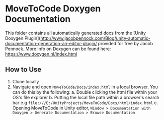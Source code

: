 # MoveToCode Doxygen Documentation

This folder contains all automatically generated docs from the [Unity Doxygen Plugin](http://www.jacobpennock.com/Blog/unity-automatic-documentation-generation-an-editor-plugin/ provided for free by Jacob Pennock. More info on Doxygen can be found here: https://www.doxygen.nl/index.html

## How to Use
1. Clone locally
2. Navigate and open `MoveToCode/Docs/index.html` in a local browser. You can do this by the following:
  a. Double clicking the html file within your OS's file explorer
  b. Putting the local file path within a browser's search bar e.g `file:///E:/UnityProjects/MoveToCode/Docs/html/index.html`
  c. Opening MoveToCode in Unity editor, `Window > Documentation with Doxygen > Generate Documentation > Browse Documentation`
  
  
